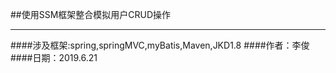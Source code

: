 ##使用SSM框架整合模拟用户CRUD操作
****
####涉及框架:spring,springMVC,myBatis,Maven,JKD1.8
####作者：李俊
####日期：2019.6.21
